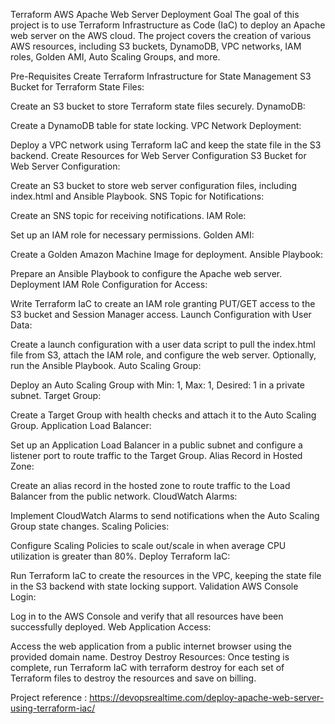 Terraform AWS Apache Web Server Deployment
Goal
The goal of this project is to use Terraform Infrastructure as Code (IaC) to deploy an Apache web server on the AWS cloud. The project covers the creation of various AWS resources, including S3 buckets, DynamoDB, VPC networks, IAM roles, Golden AMI, Auto Scaling Groups, and more.

Pre-Requisites
Create Terraform Infrastructure for State Management
S3 Bucket for Terraform State Files:

Create an S3 bucket to store Terraform state files securely.
DynamoDB:

Create a DynamoDB table for state locking.
VPC Network Deployment:

Deploy a VPC network using Terraform IaC and keep the state file in the S3 backend.
Create Resources for Web Server Configuration
S3 Bucket for Web Server Configuration:

Create an S3 bucket to store web server configuration files, including index.html and Ansible Playbook.
SNS Topic for Notifications:

Create an SNS topic for receiving notifications.
IAM Role:

Set up an IAM role for necessary permissions.
Golden AMI:

Create a Golden Amazon Machine Image for deployment.
Ansible Playbook:

Prepare an Ansible Playbook to configure the Apache web server.
Deployment
IAM Role Configuration for Access:

Write Terraform IaC to create an IAM role granting PUT/GET access to the S3 bucket and Session Manager access.
Launch Configuration with User Data:

Create a launch configuration with a user data script to pull the index.html file from S3, attach the IAM role, and configure the web server. Optionally, run the Ansible Playbook.
Auto Scaling Group:

Deploy an Auto Scaling Group with Min: 1, Max: 1, Desired: 1 in a private subnet.
Target Group:

Create a Target Group with health checks and attach it to the Auto Scaling Group.
Application Load Balancer:

Set up an Application Load Balancer in a public subnet and configure a listener port to route traffic to the Target Group.
Alias Record in Hosted Zone:

Create an alias record in the hosted zone to route traffic to the Load Balancer from the public network.
CloudWatch Alarms:

Implement CloudWatch Alarms to send notifications when the Auto Scaling Group state changes.
Scaling Policies:

Configure Scaling Policies to scale out/scale in when average CPU utilization is greater than 80%.
Deploy Terraform IaC:

Run Terraform IaC to create the resources in the VPC, keeping the state file in the S3 backend with state locking support.
Validation
AWS Console Login:

Log in to the AWS Console and verify that all resources have been successfully deployed.
Web Application Access:

Access the web application from a public internet browser using the provided domain name.
Destroy
Destroy Resources:
Once testing is complete, run Terraform IaC with terraform destroy for each set of Terraform files to destroy the resources and save on billing.


Project reference : https://devopsrealtime.com/deploy-apache-web-server-using-terraform-iac/


